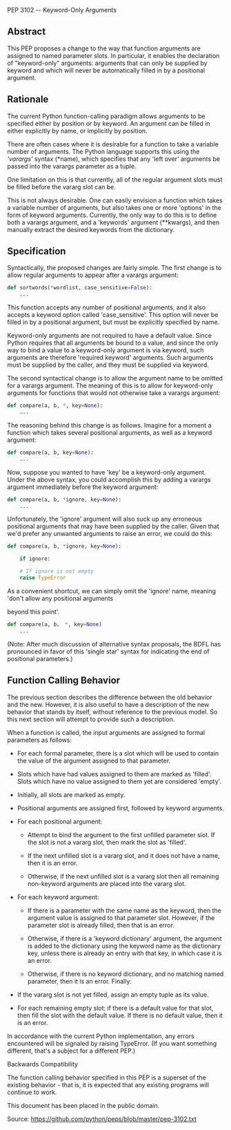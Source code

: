 PEP 3102 -- Keyword-Only Arguments



## Abstract

This PEP proposes a change to the way that function arguments are assigned to named parameter slots. In particular, it enables the declaration of "keyword-only" arguments: arguments that can only be supplied by keyword and which will never be automatically filled in by a positional argument.

## Rationale

The current Python function-calling paradigm allows arguments to be specified either by position or by keyword. An argument can be filled in either explicitly by name, or implicitly by position.

There are often cases where it is desirable for a function to take a variable number of arguments. The Python language supports this using the *'varargs'* syntax (\*name), which specifies that any 'left over' arguments be passed into the varargs parameter as a tuple.

One limitation on this is that currently, all of the regular argument slots must be filled before the vararg slot can be.

This is not always desirable. One can easily envision a function which takes a variable number of arguments, but also takes one or more 'options' in the form of keyword arguments. Currently, the only way to do this is to define both a varargs argument, and a 'keywords' argument (\*\*kwargs), and then manually extract the desired keywords from the dictionary. 

## Specification

Syntactically, the proposed changes are fairly simple. The first change is to allow regular arguments to appear after a varargs argument:


```python
def sortwords(*wordlist, case_sensitive=False):
	...
```

This function accepts any number of positional arguments, and it also accepts a keyword option called 'case_sensitive'. This option will never be filled in by a positional argument, but must be explicitly specified by name.

Keyword-only arguments are not required to have a default value. Since Python requires that all arguments be bound to a value, and since the only way to bind a value to a keyword-only argument is via keyword, such arguments are therefore 'required keyword' arguments. Such arguments must be supplied by the caller, and they must be supplied via keyword.

The second syntactical change is to allow the argument name to be omitted for a varargs argument. The meaning of this is to allow for keyword-only arguments for functions that would not otherwise take a varargs argument:

```python
def compare(a, b, *, key=None):
	...
```

The reasoning behind this change is as follows. Imagine for a moment a function which takes several positional arguments, as well as a keyword argument:

```python
def compare(a, b, key=None):
	...

```
Now, suppose you wanted to have 'key' be a keyword-only argument. Under the above syntax, you could accomplish this by adding a varargs argument immediately before the keyword argument:

```python
def compare(a, b, *ignore, key=None):
	...
```

Unfortunately, the 'ignore' argument will also suck up any erroneous positional arguments that may have been supplied by the caller. Given that we'd prefer any unwanted arguments to raise an error, we could do this:

```python
def compare(a, b, *ignore, key=None):

	if ignore:

	# If ignore is not empty
	raise TypeError

```

As a convenient shortcut, we can simply omit the 'ignore' name, meaning 'don't allow any positional arguments


beyond this point'.

```python
def compare(a, b， *, key=None)
	...
```

(Note: After much discussion of alternative syntax proposals, the BDFL has pronounced in favor of this 'single star' syntax for indicating the end of positional parameters.)

## Function Calling Behavior

The previous section describes the difference between the old behavior and the new. However, it is also useful to have a description of the new behavior that stands by itself, without reference to the previous model. So this next section will attempt to provide such a description.

When a function is called, the input arguments are assigned to formal parameters as follows:

- For each formal parameter, there is a slot which will be used to contain the value of the argument assigned to that parameter.

- Slots which have had values assigned to them are marked as 'filled'. Slots which have no value assigned to them yet are considered 'empty'.

- Initially, all slots are marked as empty.

- Positional arguments are assigned first, followed by keyword arguments.

- For each positional argument:

	- Attempt to bind the argument to the first unfilled parameter slot. If the slot is not a vararg slot, then mark the slot as 'filled'.

	- If the next unfilled slot is a vararg slot, and it does not have a name, then it is an error.

	- Otherwise, if the next unfilled slot is a vararg slot then all remaining non-keyword arguments are placed into the vararg slot.

- For each keyword argument:

	- If there is a parameter with the same name as the keyword, then the argument value is assigned to that parameter slot. However, if the parameter slot is already filled, then that is an error. 

	- Otherwise, if there is a 'keyword dictionary' argument, the argument is added to the dictionary using the keyword name as the dictionary key, unless there is already an entry with that key, in which case it is an error. 

	- Otherwise, if there is no keyword dictionary, and no matching named parameter, then it is an error. Finally:

- If the vararg slot is not yet filled, assign an empty tuple as its value.



- For each remaining empty slot: if there is a default value for that slot, then fill the slot with the default value. If there is no default value, then it is an error. 

In accordance with the current Python implementation, any errors encountered will be signaled by raising TypeError. (If you want something different, that's a subject for a different PEP.)

Backwards Compatibility

The function calling behavior specified in this PEP is a superset of the existing behavior - that is, it is expected that any existing programs will continue to work.



This document has been placed in the public domain.

Source: https://github.com/python/peps/blob/master/pep-3102.txt

